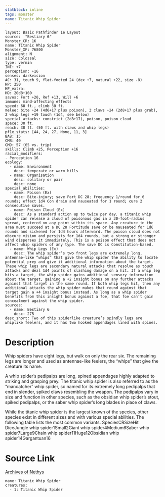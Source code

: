 ```yaml
---
statblock: inline
tags: monster
name: Titanic Whip Spider
---
```

```statblock
layout: Basic Pathfinder 1e Layout
source:  "Bestiary 6"
Monster_CR: 16
name: Titanic Whip Spider
Monster_XP: 76800
alignment: N
size: Colossal
type: vermin
INI: +7
perception: +16
senses: darkvision
AC: 31, touch 9, flat-footed 24 (dex +7, natural +22, size -8)
HP: 250
HP_extra: 
HD: 20d8+160
saves: Fort +20, Ref +13, Will +6
immune: mind-affecting effects
speed: 60 ft., climb 30 ft.
melee: bite +24 (4d6+17 plus poison), 2 claws +24 (2d8+17 plus grab), 2 whip legs +19 touch (1d4, see below)
special_attacks: constrict (2d8+17), poison, poison cloud
space: 30 ft.
reach: 30 ft. (50 ft. with claws and whip legs)
pf1e_stats: [44, 24, 27, None, 11, 3]
BAB: 15
CMB: 40
CMD: 57 (65 vs. trip)
skills: Climb +25, Perception +16
racial_modifiers:
- Perception 16
ecology:
  - name: Environment
    desc: temperate or warm hills
  - name: Organisation
    desc: solitary or pair
    desc: none
special_abilities:
  - name: Poison (Ex)
    desc: Bite-injury; save Fort DC 28; frequency 1/round for 6 rounds; effect 1d4 Con drain and nauseated for 1 round; cure 2 consecutive saves.
  - name: Poison Cloud (Ex)
    desc: As a standard action up to twice per day, a titanic whip spider can release a cloud of poisonous gas in a 30-foot-radius spread, centered on any point within its space. Any creature in the area must succeed at a DC 28 Fortitude save or be nauseated for 1d6 rounds and sickened for 1d4 hours afterward. The poison cloud does not obscure vision and persists for 1d4 rounds, but a strong or stronger wind disperses it immediately. This is a poison effect that does not affect whip spiders of any type. The save DC is Constitution-based.
  - name: Whip Legs (Ex)
    desc: The whip spider’s two front legs are extremely long, antennae-like “whips” that give the whip spider the ability to locate potential prey and give it additional information about the target. These whip legs are secondary natural attacks that resolve as touch attacks and deal 1d4 points of slashing damage on a hit. If a whip leg hits a target, the whip spider gains additional sensory information about the target, gaining a +2 insight bonus on any further attacks against that target in the same round. If both whip legs hit, then any additional attacks the whip spider makes that round against that target gain a +4 insight bonus instead. As long as a whip spider benefits from this insight bonus against a foe, that foe can’t gain concealment against the whip spider.
sources:
  - name: Bestiary 6
    desc: 275
desc_short: Two of this spiderlike creature’s spindly legs are whiplike feelers, and it has two hooked appendages lined with spines.
```
# Description
Whip spiders have eight legs, but walk on only the rear six. The remaining legs are longer and used as antennae-like feelers, the “whips” that give the creature its name. 

A whip spider’s pedipalps are long, spined appendages highly adapted to striking and grasping prey. The titanic whip spider is also referred to as the “mancatcher” whip spider, so named for its extremely long pedipalps that end in slender, spiked claws resembling the weapon. The pedipalps vary in size and function in other species, such as the obsidian whip spider’s stout, spiked pedipalps, or the saber whip spider’s long blades in place of claws.

While the titanic whip spider is the largest known of the species, other species exist in different sizes and with various special abilities. The following table lists the most common variants. SpeciesCRSizeHit DiceJungle whip spider1Small2Giant whip spider4Medium6Saber whip spider7Large9Chain whip spider11Huge12Obsidian whip spider14Gargantuan16
# Source Link
[Archives of Nethys](https://aonprd.com/MonsterDisplay.aspx?ItemName=Titanic%20Whip%20Spider)
```encounter-table
name: Titanic Whip Spider
creatures:
  - 1: Titanic Whip Spider
```
